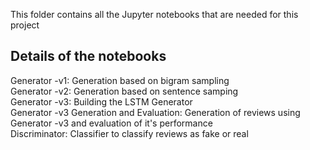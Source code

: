 This folder contains all the Jupyter notebooks that are needed for this project <br>

## Details of the notebooks

Generator -v1: Generation based on bigram sampling <br>
Generator -v2: Generation based on sentence samping <br>
Generator -v3: Building the LSTM Generator <br>
Generator -v3 Generation and Evaluation: Generation of reviews using Generator -v3 and evaluation of it's performance <br>
Discriminator: Classifier to classify reviews as fake or real <br>
